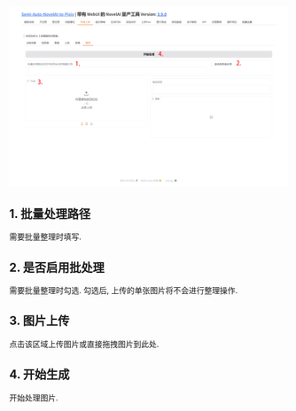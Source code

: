 ![](../../../assets/images/guide/dir/declutter.png)

## 1. 批量处理路径

需要批量整理时填写.

## 2. 是否启用批处理

需要批量整理时勾选. 勾选后, 上传的单张图片将不会进行整理操作.

## 3. 图片上传

点击该区域上传图片或直接拖拽图片到此处.

## 4. 开始生成

开始处理图片.
